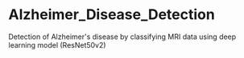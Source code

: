 # Alzheimer_Disease_Detection
Detection of Alzheimer's disease by classifying MRI data using deep learning model (ResNet50v2) 
